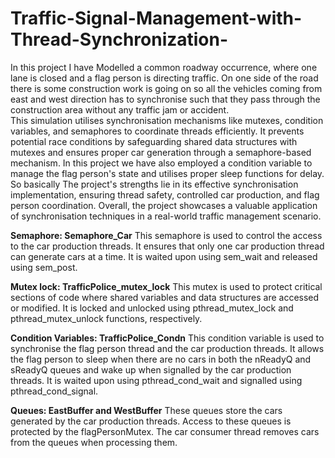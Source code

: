 # Traffic-Signal-Management-with-Thread-Synchronization-

In this project I have Modelled a common roadway occurrence, where one lane is closed and a flag person is directing traffic. 
On one side of the road there is some construction work is going on so all the vehicles coming from east and west direction has 
to synchronise such that they pass through the construction area without any traffic jam or accident.                                                                       
This simulation utilises synchronisation mechanisms like mutexes, condition variables, and semaphores to coordinate threads efficiently. 
It prevents potential race conditions by safeguarding shared data structures with mutexes and ensures proper car generation through a 
semaphore-based mechanism. In this project we have  also employed a condition variable to manage the flag person's state and utilises proper 
sleep functions for delay. So basically The project's strengths lie in its effective synchronisation implementation, ensuring thread safety, 
controlled car production, and flag person coordination. Overall, the project showcases a valuable application of synchronisation techniques in a 
real-world traffic management scenario.

**Semaphore: Semaphore_Car**
This semaphore is used to control the access to the car production threads. It ensures that only one car production thread can generate cars at a time. It is waited upon using sem_wait and released using sem_post.

**Mutex lock: TrafficPolice_mutex_lock**
This mutex is used to protect critical sections of code where shared variables and data structures are accessed or modified. It is locked and unlocked using pthread_mutex_lock and pthread_mutex_unlock functions, respectively.

**Condition Variables: TrafficPolice_Condn** 
This condition variable is used to synchronise the flag person thread and the car production threads. It allows the flag person to sleep when there are no cars in both the nReadyQ and sReadyQ queues and wake up when signalled by the car production threads. It is waited upon using pthread_cond_wait and signalled using pthread_cond_signal.

**Queues: EastBuffer and WestBuffer**
These queues store the cars generated by the car production threads. Access to these queues is protected by the flagPersonMutex. The car consumer thread removes cars from the queues when processing them.
